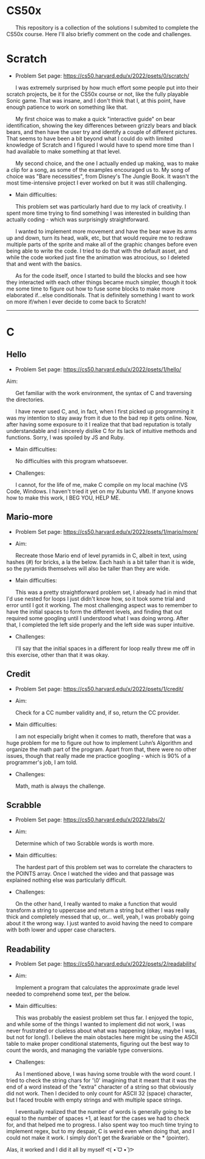 # CS50x


&nbsp;&nbsp;&nbsp;&nbsp;&nbsp;&nbsp;This repository is a collection of the solutions I submited to complete the CS50x course. Here I'll also briefly comment on the code and challenges. 

# Scratch

- Problem Set page: https://cs50.harvard.edu/x/2022/psets/0/scratch/

&nbsp;&nbsp;&nbsp;&nbsp;&nbsp;&nbsp;I was extremely surprised by how much effort some people put into their scratch projects, be it for the CS50x course or not, like the fully playable Sonic game. That was insane, and I don't think that I, at this point, have enough patience to work on something like that.

&nbsp;&nbsp;&nbsp;&nbsp;&nbsp;&nbsp;My first choice was to make a quick "interactive guide" on bear identification, showing the key differences between grizzly bears and black bears, and then have the user try and identify a couple of different pictures. That seems to have been a bit beyond what I could do with limited knowledge of Scratch and I figured I would have to spend more time than I had available to make something at that level. 

&nbsp;&nbsp;&nbsp;&nbsp;&nbsp;&nbsp;My second choice, and the one I actually ended up making, was to make a clip for a song, as some of the examples encouraged us to. My song of choice was "Bare necessities", from Disney's The Jungle Book. It wasn't the most time-intensive project I ever worked on but it was still challenging.   

- Main difficulties:

&nbsp;&nbsp;&nbsp;&nbsp;&nbsp;&nbsp;This problem set was particularly hard due to my lack of creativity. I spent more time trying to find something I was interested in building than actually coding - which was surprisingly straightforward. 

&nbsp;&nbsp;&nbsp;&nbsp;&nbsp;&nbsp;I wanted to implement more movement and have the bear wave its arms up and down, turn its head, walk, etc, but that would require me to redraw multiple parts of the sprite and make all of the graphic changes before even being able to write the code. I tried to do that with the default asset, and while the code worked just fine the animation was atrocious, so I deleted that and went with the basics. 

&nbsp;&nbsp;&nbsp;&nbsp;&nbsp;&nbsp;As for the code itself, once I started to build the blocks and see how they interacted with each other things became much simpler, though it took me some time to figure out how to fuse some blocks to make more elaborated if...else conditionals. That is definitely something I want to work on more if/when I ever decide to come back to Scratch!

-----------------------------------------------------------------------------------------

# C

## Hello

- Problem Set page: https://cs50.harvard.edu/x/2022/psets/1/hello/

Aim: 

&nbsp;&nbsp;&nbsp;&nbsp;&nbsp;&nbsp;Get familiar with the work environment, the syntax of C and traversing the directories. 

&nbsp;&nbsp;&nbsp;&nbsp;&nbsp;&nbsp;I have never used C, and, in fact, when I first picked up programming it was my intention to stay away from it due to the bad rep it gets online. Now, after having some exposure to it I realize that that bad reputation is totally understandable and I sincerely dislike C for its lack of intuitive methods and functions. Sorry, I was spoiled by JS and Ruby.

- Main difficulties:

&nbsp;&nbsp;&nbsp;&nbsp;&nbsp;&nbsp;No difficulties with this program whatsoever. 

- Challenges:

&nbsp;&nbsp;&nbsp;&nbsp;&nbsp;&nbsp;I cannot, for the life of me, make C compile on my local machine (VS Code, Windows. I haven't tried it yet on my Xubuntu VM). If anyone knows how to make this work, I BEG YOU, HELP ME.

## Mario-more

- Problem Set page: https://cs50.harvard.edu/x/2022/psets/1/mario/more/

- Aim:

&nbsp;&nbsp;&nbsp;&nbsp;&nbsp;&nbsp;Recreate those Mario end of level pyramids in C, albeit in text, using hashes (#) for bricks, a la the below. Each hash is a bit taller than it is wide, so the pyramids themselves will also be taller than they are wide.

- Main difficulties:

&nbsp;&nbsp;&nbsp;&nbsp;&nbsp;&nbsp;This was a pretty straightforward problem set, I already had in mind that I'd use nested for loops I just didn't know how, so it took some trial and error until I got it working. The most challenging aspect was to remember to have the initial spaces to form the different levels, and finding that out required some googling until I understood what I was doing wrong. After that, I completed the left side properly and the left side was super intuitive. 

- Challenges:

&nbsp;&nbsp;&nbsp;&nbsp;&nbsp;&nbsp;I'll say that the initial spaces in a different for loop really threw me off in this exercise, other than that it was okay. 

## Credit

- Problem Set page: https://cs50.harvard.edu/x/2022/psets/1/credit/

- Aim:

&nbsp;&nbsp;&nbsp;&nbsp;&nbsp;&nbsp;Check for a CC number validity and, if so, return the CC provider.

- Main difficulties:

&nbsp;&nbsp;&nbsp;&nbsp;&nbsp;&nbsp;I am not especially bright when it comes to math, therefore that was a huge problem for me to figure out how to implement Luhn’s Algorithm and organize the math part of the program. Apart from that, there were no other issues, though that really made me practice googling - which is 90% of a programmer's job, I am told. 

- Challenges:

&nbsp;&nbsp;&nbsp;&nbsp;&nbsp;&nbsp;Math, math is always the challenge.

## Scrabble

- Problem Set page: https://cs50.harvard.edu/x/2022/labs/2/

- Aim:

&nbsp;&nbsp;&nbsp;&nbsp;&nbsp;&nbsp;Determine which of two Scrabble words is worth more.

- Main difficulties:

&nbsp;&nbsp;&nbsp;&nbsp;&nbsp;&nbsp;The hardest part of this problem set was to correlate the characters to the POINTS array. Once I watched the video and that passage was explained nothing else was particularly difficult. 

- Challenges: 

&nbsp;&nbsp;&nbsp;&nbsp;&nbsp;&nbsp;On the other hand, I really wanted to make a function that would transform a string to uppercase and return a string but either I was really thick and completely messed that up, or... well, yeah, I was probably going about it the wrong way. I just wanted to avoid having the need to compare with both lower and upper case characters.  

## Readability

- Problem Set page: https://cs50.harvard.edu/x/2022/psets/2/readability/

- Aim:

&nbsp;&nbsp;&nbsp;&nbsp;&nbsp;&nbsp;Implement a program that calculates the approximate grade level needed to comprehend some text, per the below.

- Main difficulties:

&nbsp;&nbsp;&nbsp;&nbsp;&nbsp;&nbsp;This was probably the easiest problem set thus far. I enjoyed the topic, and while some of the things I wanted to implement did not work, I was never frustrated or clueless about what was happening (okay, maybe I was, but not for long!). I believe the main obstacles here might be using the ASCII table to make proper conditional statements, figuring out the best way to count the words, and managing the variable type conversions.

- Challenges:

&nbsp;&nbsp;&nbsp;&nbsp;&nbsp;&nbsp;As I mentioned above, I was having some trouble with the word count. I tried to check the string chars for '\0' imagining that it meant that it was the end of a word instead of the "extra" character of a string so that obviously did not work. Then I decided to only count for ASCII 32 (space) character, but I faced trouble with empty strings and with multiple space strings. 

&nbsp;&nbsp;&nbsp;&nbsp;&nbsp;&nbsp;I eventually realized that the number of words is generally going to be equal to the number of spaces +1, at least for the cases we had to check for, and that helped me to progress. I also spent way too much time trying to implement regex, but to my despair, C is weird even when doing that, and I could not make it work. I simply don't get the &variable or the * (pointer). 

Alas, it worked and I did it all by myself ᕙ(  •̀ ᗜ •́  )ᕗ 
